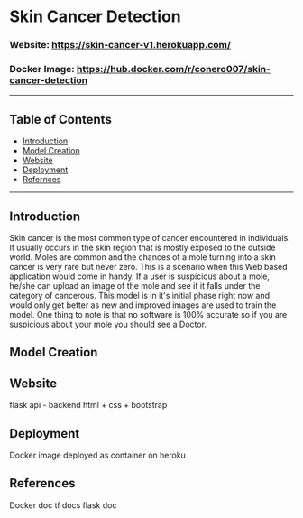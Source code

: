 # Skin Cancer Detection

### Website: https://skin-cancer-v1.herokuapp.com/

### Docker Image: https://hub.docker.com/r/conero007/skin-cancer-detection

---
## Table of Contents
* [Introduction](#intro)
* [Model Creation](#model)
* [Website](#website)
* [Deployment](#deploy)
* [Refernces](#refernces)

---

## Introduction <a name="intro"></a>
Skin cancer is the most common type of cancer encountered in individuals. It usually occurs in the skin region that is mostly exposed to the outside world.
Moles are common and the chances of a mole turning into a skin cancer is very rare but never zero. This is a scenario when this Web based application would come in handy. If a user is suspicious about a mole, he/she can upload an image of the mole and see if it falls under the category of cancerous.
This model is in it's initial phase right now and would only get better as new and improved images are used to train the model.
One thing to note is that no software is 100% accurate so if you are suspicious about your mole you should see a Doctor.

> 


## Model Creation <a name="model"></a>


> 


## Website <a name="website"></a>

flask api - backend
html + css + bootstrap



> 


## Deployment <a name="deploy"></a>

Docker image
deployed as container on heroku


> 


## References <a name="refernces"></a>
Docker doc
tf docs
flask doc
